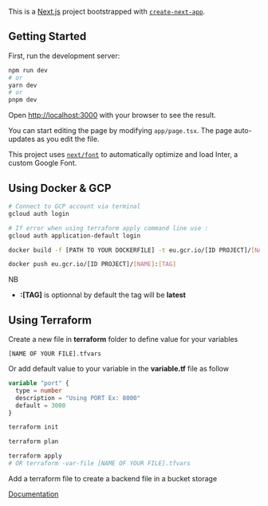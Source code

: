 This is a [Next.js](https://nextjs.org/) project bootstrapped with [`create-next-app`](https://github.com/vercel/next.js/tree/canary/packages/create-next-app).

## Getting Started

First, run the development server:

```bash
npm run dev
# or
yarn dev
# or
pnpm dev
```

Open [http://localhost:3000](http://localhost:3000) with your browser to see the result.

You can start editing the page by modifying `app/page.tsx`. The page auto-updates as you edit the file.

This project uses [`next/font`](https://nextjs.org/docs/basic-features/font-optimization) to automatically optimize and load Inter, a custom Google Font.

## Using Docker & GCP

```bash
# Connect to GCP account via terminal
gcloud auth login

# If error when using terraform apply command line use :
gcloud auth application-default login  
```

```bash
docker build -f [PATH TO YOUR DOCKERFILE] -t eu.gcr.io/[ID PROJECT]/[NAME]:[TAG] .
```

```bash
docker push eu.gcr.io/[ID PROJECT]/[NAME]:[TAG]
```
NB  
- **:[TAG]** is optionnal by default the tag will be **latest**


## Using Terraform

Create a new file in **terraform** folder to define value for your variables

```
[NAME OF YOUR FILE].tfvars
```

Or add default value to your variable in the **variable.tf** file as follow

```terraform
variable "port" {
  type = number
  description = "Using PORT Ex: 8000"
  default = 3000   
}
```

```bash
terraform init
```

```bash
terraform plan
```

```bash
terraform apply 
# OR terraform -var-file [NAME OF YOUR FILE].tfvars
```

Add a terraform file to create a backend file in a bucket storage

[Documentation](https://cloud.google.com/docs/terraform/resource-management/store-state?hl=fr)